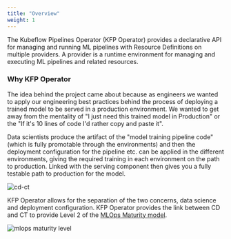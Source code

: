 ```yaml
---
title: "Overview"
weight: 1
---
```


The Kubeflow Pipelines Operator (KFP Operator) provides a declarative API for managing and running ML pipelines with Resource Definitions on multiple providers.
A provider is a runtime environment for managing and executing ML pipelines and related resources.

### Why KFP Operator

The idea behind the project came about because as engineers we wanted to apply our engineering best practices behind the 
process of deploying a trained model to be served in a production environment. We wanted to get away from the mentality of 
"I just need this trained model in Production" or the "If it's 10 lines of code I'd rather copy and paste it".

Data scientists produce the artifact of the "model training pipeline code" (which is fully promotable through the environments)
and then the deployment configuration for the pipeline etc. can be applied in the different environments, giving the required
training in each environment on the path to production. Linked with the serving component then gives you a fully testable path to production for the model.

![cd-ct](/images/cd-ct.svg)

KFP Operator allows for the separation of the two concerns, data science and deployment configuration. KFP Operator provides 
the link between CD and CT to provide Level 2 of the [MLOps Maturity model](https://cloud.google.com/architecture/mlops-continuous-delivery-and-automation-pipelines-in-machine-learning#mlops_level_2_cicd_pipeline_automation). 

![mlops maturity level](/images/mlops-maturity.svg)

